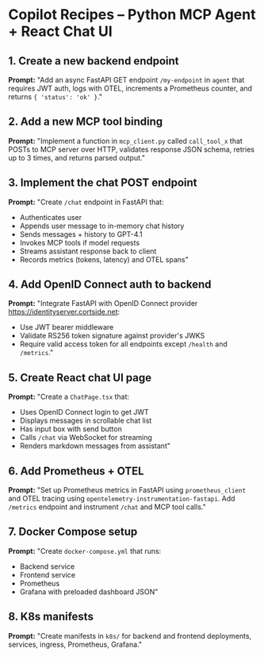 # Copilot Recipes – Python MCP Agent + React Chat UI

## 1. Create a new backend endpoint
**Prompt:**
"Add an async FastAPI GET endpoint `/my-endpoint` in `agent` that requires JWT auth, logs with OTEL, increments a Prometheus counter, and returns `{ 'status': 'ok' }`."

## 2. Add a new MCP tool binding
**Prompt:**
"Implement a function in `mcp_client.py` called `call_tool_x` that POSTs to MCP server over HTTP, validates response JSON schema, retries up to 3 times, and returns parsed output."

## 3. Implement the chat POST endpoint
**Prompt:**
"Create `/chat` endpoint in FastAPI that:
- Authenticates user
- Appends user message to in-memory chat history
- Sends messages + history to GPT-4.1
- Invokes MCP tools if model requests
- Streams assistant response back to client
- Records metrics (tokens, latency) and OTEL spans"

## 4. Add OpenID Connect auth to backend
**Prompt:**
"Integrate FastAPI with OpenID Connect provider https://identityserver.cortside.net:
- Use JWT bearer middleware
- Validate RS256 token signature against provider's JWKS
- Require valid access token for all endpoints except `/health` and `/metrics`."

## 5. Create React chat UI page
**Prompt:**
"Create a `ChatPage.tsx` that:
- Uses OpenID Connect login to get JWT
- Displays messages in scrollable chat list
- Has input box with send button
- Calls `/chat` via WebSocket for streaming
- Renders markdown messages from assistant"

## 6. Add Prometheus + OTEL
**Prompt:**
"Set up Prometheus metrics in FastAPI using `prometheus_client` and OTEL tracing using `opentelemetry-instrumentation-fastapi`. Add `/metrics` endpoint and instrument `/chat` and MCP tool calls."

## 7. Docker Compose setup
**Prompt:**
"Create `docker-compose.yml` that runs:
- Backend service
- Frontend service
- Prometheus
- Grafana with preloaded dashboard JSON"

## 8. K8s manifests
**Prompt:**
"Create manifests in `k8s/` for backend and frontend deployments, services, ingress, Prometheus, Grafana."
